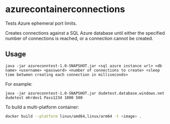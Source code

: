 # azurecontainerconnections
Tests Azure ephemeral port limits.

Creates connections against a SQL Azure database until either the specified number of connections is reached, or a connection cannot be created.

## Usage
```
java -jar azureconntest-1.0-SNAPSHOT.jar <sql azure instance url> <db name> <username> <password> <number of connections to create> <sleep time between creating each connection in milliseconds>
```

For example:

```
java -jar azureconntest-1.0-SNAPSHOT.jar dudetest.database.windows.net dudetest mhrdev1 Pass1234 1000 500
```

To build a multi-platform container:

```sh
docker build --platform linux/amd64,linux/arm64 -t <image> .
```
